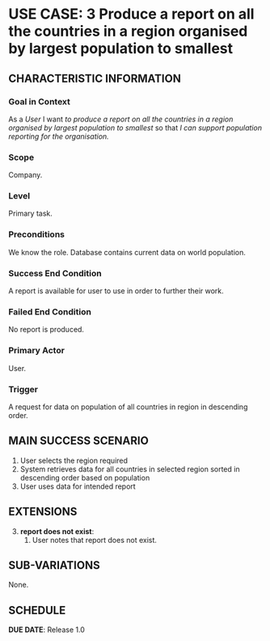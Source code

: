 # USE CASE: 3 Produce a report on all the countries in a region organised by largest population to smallest

## CHARACTERISTIC INFORMATION

### Goal in Context

As a *User* I want *to produce a report on all the countries in a region organised by largest population to smallest* so that *I can support population reporting for the organisation.*

### Scope

Company.

### Level

Primary task.

### Preconditions

We know the role.  Database contains current data on world population.

### Success End Condition

A report is available for user to use in order to further their work.

### Failed End Condition

No report is produced.

### Primary Actor

User.

### Trigger

A request for data on population of all countries in region in descending order.

## MAIN SUCCESS SCENARIO


1. User selects the region required
2. System retrieves data for all countries in selected region sorted in descending order based on population
3. User uses data for intended report

## EXTENSIONS

3. **report does not exist**:
    1. User notes that report does not exist.

## SUB-VARIATIONS

None.

## SCHEDULE

**DUE DATE**: Release 1.0
